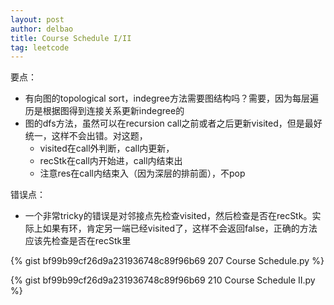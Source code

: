 ```yaml
---
layout: post
author: delbao
title: Course Schedule I/II
tag: leetcode
---
```


要点：
 
- 有向图的topological sort，indegree方法需要图结构吗？需要，因为每层遍历是根据图得到连接关系更新indegree的
- 图的dfs方法，虽然可以在recursion call之前或者之后更新visited，但是最好统一，这样不会出错。对这题，
    - visited在call外判断，call内更新，
    - recStk在call内开始进，call内结束出
    - 注意res在call内结束入（因为深层的排前面），不pop
 
错误点：
 
- 一个非常tricky的错误是对邻接点先检查visited，然后检查是否在recStk。实际上如果有环，肯定另一端已经visited了，这样不会返回false，正确的方法应该先检查是否在recStk里
 
 {% gist bf99b99cf26d9a231936748c89f96b69 207 Course Schedule.py %}
 
 {% gist bf99b99cf26d9a231936748c89f96b69 210 Course Schedule II.py %}
